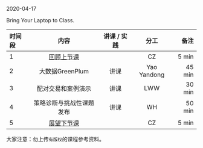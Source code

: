 2020-04-17

Bring Your Laptop to Class. 


|  时间段  |  内容    |   讲课 / 实践   |  分工  |  备注   |
| :---     |    :----:    |   :----:    |    :----:    |       ---: |
|    1     | [回顾上节课](../WW8/WW8-Plan.md)     |     |     CZ     |    5  min  |
|    2     |  大数据GreenPlum |  讲课   |    Yao Yandong     |   45 min    |
|    3     |  配对交易和案例演示     |  讲课  |      LWW        |  30 min |
|    4     |  策略诊断与挑战性课题发布     |  讲课  |     WH       |   50 min    |
|    5     | [展望下节课](../../Weeks/WW10/WW10-Plan.md)     |     |  CZ  |  5 min  |



大家注意：勿上传``有版权``的课程参考资料。
